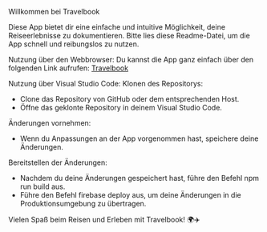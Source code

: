 Willkommen bei Travelbook

Diese App bietet dir eine einfache und intuitive Möglichkeit, deine Reiseerlebnisse zu dokumentieren. 
Bitte lies diese Readme-Datei, um die App schnell und reibungslos zu nutzen.

Nutzung über den Webbrowser:
Du kannst die App ganz einfach über den folgenden Link aufrufen: [Travelbook
](https://t6progressivewebapp.web.app)

Nutzung über Visual Studio Code:
Klonen des Repositorys:
  - Clone das Repository von GitHub oder dem entsprechenden Host.
  - Öffne das geklonte Repository in deinem Visual Studio Code.

Änderungen vornehmen:
  - Wenn du Anpassungen an der App vorgenommen hast, speichere deine Änderungen.

Bereitstellen der Änderungen:
  - Nachdem du deine Änderungen gespeichert hast, führe den Befehl npm run build aus.
  - Führe den Befehl firebase deploy aus, um deine Änderungen in die Produktionsumgebung zu übertragen.

Vielen Spaß beim Reisen und Erleben mit Travelbook! 🌍✈️
